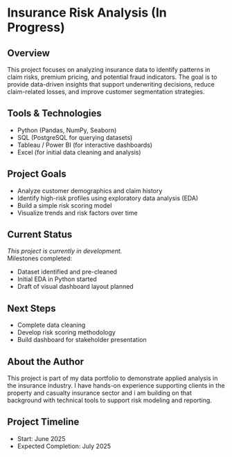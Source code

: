 # Insurance Risk Analysis (In Progress)

## Overview
This project focuses on analyzing insurance data to identify patterns in claim risks, premium pricing, and potential fraud indicators. The goal is to provide data-driven insights that support underwriting decisions, reduce claim-related losses, and improve customer segmentation strategies.

## Tools & Technologies
- Python (Pandas, NumPy, Seaborn)
- SQL (PostgreSQL for querying datasets)
- Tableau / Power BI (for interactive dashboards)
- Excel (for initial data cleaning and analysis)

## Project Goals
- Analyze customer demographics and claim history
- Identify high-risk profiles using exploratory data analysis (EDA)
- Build a simple risk scoring model
- Visualize trends and risk factors over time

## Current Status
*This project is currently in development.*  
Milestones completed:
- Dataset identified and pre-cleaned
- Initial EDA in Python started
- Draft of visual dashboard layout planned

## Next Steps
- Complete data cleaning
- Develop risk scoring methodology
- Build dashboard for stakeholder presentation

## About the Author
This project is part of my data portfolio to demonstrate applied analysis in the insurance industry. I have hands-on experience supporting clients in the property and casualty insurance sector and i am building on that background with technical tools to support risk modeling and reporting.

## Project Timeline
- Start: June 2025  
- Expected Completion: July 2025

